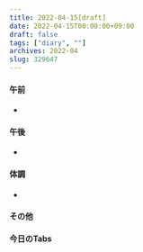 ```yaml
---
title: 2022-04-15[draft]
date: 2022-04-15T00:00:00+09:00
draft: false
tags: ["diary", ""]
archives: 2022-04
slug: 329647
---
```

#### 午前
- 
#### 午後
- 
#### 体調
- 
#### その他
#### 今日のTabs